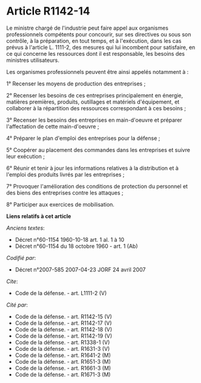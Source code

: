 # Article R1142-14

Le ministre chargé de l'industrie peut faire appel aux organismes professionnels compétents pour concourir, sur ses
directives ou sous son contrôle, à la préparation, en tout temps, et à l'exécution, dans les cas prévus à l'article L.
1111-2, des mesures qui lui incombent pour satisfaire, en ce qui concerne les ressources dont il est responsable, les besoins
des ministres utilisateurs. 

Les organismes professionnels peuvent être ainsi appelés notamment à : 

1° Recenser les moyens de production des entreprises ; 

2° Recenser les besoins de ces entreprises principalement en énergie, matières premières, produits, outillages et matériels
d'équipement, et collaborer à la répartition des ressources correspondant à ces besoins ; 

3° Recenser les besoins des entreprises en main-d'oeuvre et préparer l'affectation de cette main-d'oeuvre ; 

4° Préparer le plan d'emploi des entreprises pour la défense ; 

5° Coopérer au placement des commandes dans les entreprises et suivre leur exécution ; 

6° Réunir et tenir à jour les informations relatives à la distribution et à l'emploi des produits livrés par les
entreprises ; 

7° Provoquer l'amélioration des conditions de protection du personnel et des biens des entreprises contre les attaques ; 

8° Participer aux exercices de mobilisation.

**Liens relatifs à cet article**

_Anciens textes_:

  - Décret n°60-1154 1960-10-18 art. 1 al. 1 à 10
  - Décret n°60-1154 du 18 octobre 1960 - art. 1 (Ab)

_Codifié par_:

  - Décret n°2007-585 2007-04-23 JORF 24 avril 2007

_Cite_:

  - Code de la défense. - art. L1111-2 (V)

_Cité par_:

  - Code de la défense. - art. R1142-15 (V)
  - Code de la défense. - art. R1142-17 (V)
  - Code de la défense. - art. R1142-18 (V)
  - Code de la défense. - art. R1142-19 (V)
  - Code de la défense. - art. R1338-1 (V)
  - Code de la défense. - art. R1631-3 (V)
  - Code de la défense. - art. R1641-2 (M)
  - Code de la défense. - art. R1651-3 (M)
  - Code de la défense. - art. R1661-3 (M)
  - Code de la défense. - art. R1671-3 (M)
